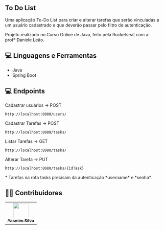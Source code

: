 ## To Do List
  <p align="left">
  Uma aplicação To-Do List para criar e alterar tarefas que serão vinculadas a um usuário cadastrado e que deverão passar pelo filtro de autenticação.
  
  Projeto realizado no Curso Online de Java, feito pela Rocketseat com a profª Daniele Leão.
  
  </p>

## :computer: Linguagens e Ferramentas
- Java
- Spring Boot


## :computer: Endpoints
<p>
  Cadastrar usuários -> POST

    http://localhost:8080/users/

Cadastrar Tarefas -> POST

    http://localhost:8080/tasks/

Listar Tarefas -> GET

    http://localhost:8080/tasks/

Alterar Tarefa -> PUT

    http://localhost:8080/tasks/{idTask}
</p>
* Tarefas na rota tasks precisam da autenticação *username* e *senha*.


## :technologist: Contribuidores

<table>
  <tr>
    <td align="center"><a href="https://github.com/yasmimfos"><img src="https://avatars.githubusercontent.com/u/139164469?v=4" width="50px;" alt=""/><br /><sub><b>Yasmim Silva</b></sub></a><br /></td>
